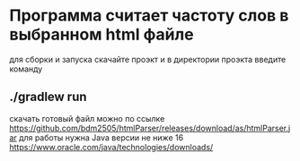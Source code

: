 # Программа считает частоту слов в выбранном html файле

для сборки и запуска скачайте проэкт и в директории проэкта введите команду
## ./gradlew run 

скачать готовый файл можно по ссылке https://github.com/bdm2505/htmlParser/releases/download/as/htmlParser.jar
для работы нужна Java версии не ниже 16  https://www.oracle.com/java/technologies/downloads/

